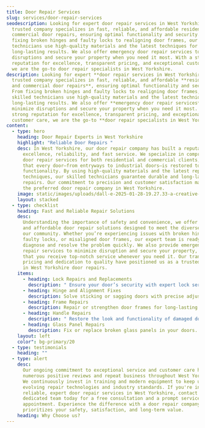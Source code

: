 ```yaml
---
title: Door Repair Services
slug: services/door-repair-services
seodescription: Looking for expert door repair services in West Yorkshire? Our
  trusted company specializes in fast, reliable, and affordable residential and
  commercial door repairs, ensuring optimal functionality and security. From
  fixing broken hinges and faulty locks to realigning door frames, our skilled
  technicians use high-quality materials and the latest techniques for
  long-lasting results. We also offer emergency door repair services to minimize
  disruptions and secure your property when you need it most. With a strong
  reputation for excellence, transparent pricing, and exceptional customer care,
  we are the go-to door repair specialists in West Yorkshire.
description: Looking for expert **door repair services in West Yorkshire**? Our
  trusted company specializes in fast, reliable, and affordable **residential
  and commercial door repairs**, ensuring optimal functionality and security.
  From fixing broken hinges and faulty locks to realigning door frames, our
  skilled technicians use high-quality materials and the latest techniques for
  long-lasting results. We also offer **emergency door repair services** to
  minimize disruptions and secure your property when you need it most. With a
  strong reputation for excellence, transparent pricing, and exceptional
  customer care, we are the go-to **door repair specialists in West Yorkshire**.
content:
  - type: hero
    heading: Door Repair Experts in West Yorkshire
    highlight: "Reliable Door Repairs "
    desc: In West Yorkshire, our door repair company has built a reputation for
      excellence, reliability, and fast service. We specialize in comprehensive
      door repair services for both residential and commercial clients, ensuring
      that every door—from entryways to industrial doors—is restored to optimal
      functionality. By using high-quality materials and the latest repair
      techniques, our skilled technicians guarantee durable and long-lasting
      repairs. Our commitment to precision and customer satisfaction makes us
      the preferred door repair company in West Yorkshire.
    image: static/images/uploads/dall-e-2025-01-28-19.27.33-a-creative-and-surreal-depiction-of-a-professional-worker-fixing-a-broken-door-in-a-bright-and-modern-home-interior.-the-setting-is-a-cosy-living-spac.webp
    layout: stacked
  - type: checklist
    heading: Fast and Reliable Repair Solutions
    desc:
      Understanding the importance of safety and convenience, we offer prompt
      and affordable door repair solutions designed to meet the diverse needs of
      our community. Whether you’re experiencing issues with broken hinges,
      faulty locks, or misaligned door frames, our expert team is ready to
      diagnose and resolve the problem quickly. We also provide emergency door
      repair services to minimize disruption and secure your property, ensuring
      that you receive top-notch service whenever you need it. Our transparent
      pricing and dedication to quality have positioned us as a trusted leader
      in West Yorkshire door repairs.
    items:
      - heading: Lock Repairs and Replacements
        description: " Ensure your door’s security with expert lock services."
      - heading: Hinge and Alignment Fixes
        description: Solve sticking or sagging doors with precise adjustments.
      - heading: Frame Repairs
        description: Repair or strengthen door frames for long-lasting results.
      - heading: Handle Repairs
        description: " Restore the look and functionality of damaged door handles."
      - heading: Glass Panel Repairs
        description: Fix or replace broken glass panels in your doors.
    layout: left
    color": bg-primary/20
  - type: testimonials
    heading: ""
  - type: alert
    desc:
      Our ongoing commitment to exceptional service and customer care has led to
      numerous positive reviews and repeat business throughout West Yorkshire.
      We continuously invest in training and modern equipment to keep up with
      evolving repair technologies and industry standards. If you're in need of
      reliable, expert door repair services in West Yorkshire, contact our
      dedicated team today for a free consultation and a prompt service
      appointment. Experience the difference with a door repair company that
      prioritizes your safety, satisfaction, and long-term value.
    heading: Why Choose us?
---
```

